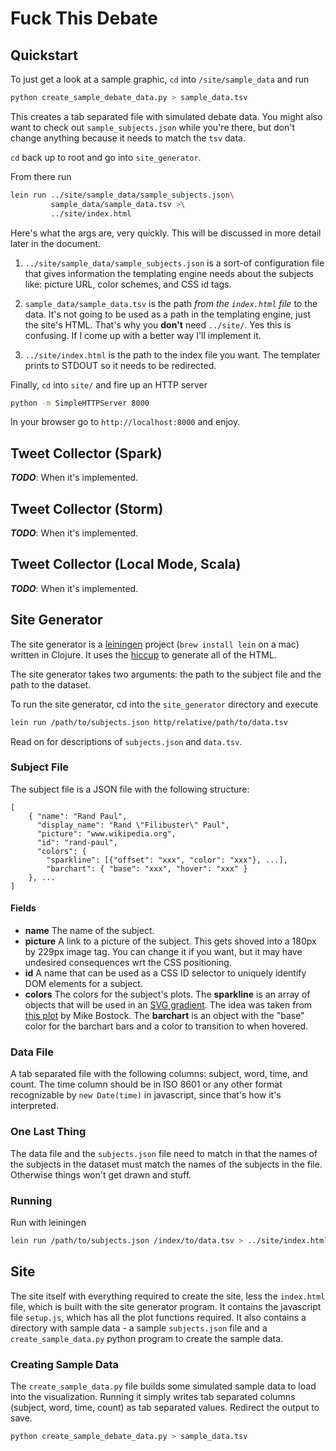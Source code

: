 # Fuck This Debate

## Quickstart

To just get a look at a sample graphic, `cd` into `/site/sample_data` and run

```bash
python create_sample_debate_data.py > sample_data.tsv
```
This creates a tab separated file with simulated debate data.
You might also want to check out `sample_subjects.json` while you're there, but don't change anything because it needs to match the `tsv` data.

`cd` back up to root and go into `site_generator`.

From there run

```bash
lein run ../site/sample_data/sample_subjects.json\
         sample_data/sample_data.tsv >\
         ../site/index.html
```

Here's what the args are, very quickly.
This will be discussed in more detail later in the document.

1. `../site/sample_data/sample_subjects.json` is a sort-of configuration file that gives information the templating engine needs about the subjects like: picture URL, color schemes, and CSS id tags.

2. `sample_data/sample_data.tsv` is the path *from the `index.html` file* to the data. It's not going to be used as a path in the templating engine, just the site's HTML. That's why you **don't** need `../site/`. Yes this is confusing. If I come up with a better way I'll implement it.

3. `../site/index.html` is the path to the index file you want. The templater prints to STDOUT so it needs to be redirected.

Finally, `cd` into `site/` and fire up an HTTP server

```bash
python -m SimpleHTTPServer 8000
```

In your browser go to `http://localhost:8000` and enjoy.

## Tweet Collector (Spark)

***TODO***: When it's implemented.

## Tweet Collector (Storm)

***TODO***: When it's implemented.

## Tweet Collector (Local Mode, Scala)

***TODO***: When it's implemented.

## Site Generator

The site generator is a [leiningen](http://leiningen.org/) project (`brew install lein` on a mac) written in Clojure.
It uses the [hiccup](https://github.com/weavejester/hiccup) to generate all of the HTML.

The site generator takes two arguments: the path to the subject file and the path to the dataset.


To run the site generator, cd into the `site_generator` directory and execute

```bash
lein run /path/to/subjects.json http/relative/path/to/data.tsv
```

Read on for descriptions of `subjects.json` and `data.tsv`.

### Subject File

The subject file is a JSON file with the following structure:

```
[
    { "name": "Rand Paul",
      "display_name": "Rand \"Filibuster\" Paul",
      "picture": "www.wikipedia.org",
      "id": "rand-paul",
      "colors": {
        "sparkline": [{"offset": "xxx", "color": "xxx"}, ...],
        "barchart": { "base": "xxx", "hover": "xxx" }
    }, ...
]
```
#### Fields

* **name** The name of the subject.
* **picture** A link to a picture of the subject. This gets shoved into a 180px by 229px image tag. You can change it if you want, but it may have undesired consequences wrt the CSS positioning.
* **id** A name that can be used as a CSS ID selector to uniquely identify DOM elements for a subject.
* **colors** The colors for the subject's plots. The **sparkline** is an array of objects that will be used in an [SVG gradient](https://developer.mozilla.org/en-US/docs/Web/SVG/Tutorial/Gradients). The idea was taken from [this plot](http://bl.ocks.org/mbostock/3969722) by Mike Bostock. The **barchart** is an object with the "base" color for the barchart bars and a color to transition to when hovered.

### Data File

A tab separated file with the following columns: subject, word, time, and count.
The time column should be in ISO 8601 or any other format recognizable by `new Date(time)` in javascript, since that's how it's interpreted.

### One Last Thing

The data file and the `subjects.json` file need to match in that the names of the subjects in the dataset must match the names of the subjects in the file.
Otherwise things won't get drawn and stuff.

### Running

Run with leiningen

```bash
lein run /path/to/subjects.json /index/to/data.tsv > ../site/index.html
```

## Site

The site itself with everything required to create the site, less the `index.html` file, which is built with the site generator program.
It contains the javascript file `setup.js`, which has all the plot functions required.
It also contains a directory with sample data - a sample `subjects.json` file and a `create_sample_data.py` python program to create the sample data.

### Creating Sample Data

The `create_sample_data.py` file builds some simulated sample data to load into the visualization.
Running it simply writes tab separated columns (subject, word, time, count) as tab separated values.
Redirect the output to save.

```bash
python create_sample_debate_data.py > sample_data.tsv
```